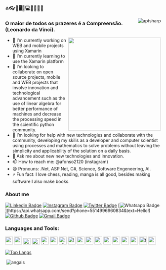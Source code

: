 ### ⁂👓🧮🖥👾💻📲📱🤖😎

<img align="right" src="https://komarev.com/ghpvc/?username=aptsharp&label=Profile%20views&color=green&style=flat" alt="aptsharp" />

### O maior de todos os prazeres é a Compreensão.(Leonardo da Vinci).

<img src="https://user-images.githubusercontent.com/6175226/90264801-05778b00-de28-11ea-8034-bb35cd0ed0db.gif" width="300" align="right">

- 🔭 I’m currently working on WEB and mobile projects using Xamarin
- 🌱 I’m currently learning to use the Xamarin platform
- 👯 I’m looking to collaborate on open source projects, mobile and WEB projects that involve innovation and technological advancement such as the use of linear algebra for better performance of machines and decrease the processing speed in the scientific python community.
- 🤔 I’m looking for help with new technologies and collaborate with the community, developing my skills as a developer and computer scientist using processes and mathematics to solve problems without leaving the simplicity and applicability of the solution on a daily basis.
- 💬 Ask me about new new technologies and innovation.
- 📫 How to reach me: @afonso2120 (instagram)
- 😄 Pronouns: .Net, ASP.Net, C#, Science, Software Engeneering, AI.
- ⚡ Fun fact: I love chess, reading, manga is all good, besides making software I also make books.

### About me

[![Linkedin Badge](https://img.shields.io/badge/-LinkedIn-blue?style=flat-square&logo=Linkedin&logoColor=white&link=https://www.linkedin.com/in/afonso-simao/)](https://www.linkedin.com/in/afonso-simao/)
[![Instagram Badge](https://img.shields.io/badge/-Instagram-red?style=flat-square&logo=Instagram&logoColor=white&link=https://www.instagram.com/afonso2120/)](https://www.instagram.com/afonso2120/)
[![Twitter Badge](https://img.shields.io/badge/-Twitter-DCDCDC?style=flat-square&logo=Twitter&logoColor=blue&link=https://twitter.com/Afonso12149401)](https://twitter.com/Afonso12149401)
[![Whatsapp Badge](https://img.shields.io/badge/-Whatsapp-4CA143?style=flat-square&labelColor=4CA143&logo=whatsapp&logoColor=white&link=https://api.whatsapp.com/send?phone=5514996960834&text=Hello!)](https://api.whatsapp.com/send?phone=5514996960834&text=Hello!)
[![Github Badge](https://img.shields.io/badge/-Github-000?style=flat-square&logo=Github&logoColor=white&link=https://github.com/aptsharp)](https://github.com/aptsharp)
[![Gmail Badge](https://img.shields.io/badge/-Gmail-c14438?style=flat-square&logo=Gmail&logoColor=white&link=mailto:afonso.raffael@gmail.com)](mailto:afonso.raffael@gmail.com)

### Languages and Tools:

<p align="left">
  <img src="https://devicons.github.io/devicon/devicon.git/icons/csharp/csharp-original.svg" alt="csharp" width="25" height="25"/>
  <img src="https://upload.wikimedia.org/wikipedia/commons/thumb/1/18/ISO_C%2B%2B_Logo.svg/1200px-ISO_C%2B%2B_Logo.svg.png" alt="cp" width="25" height="25"/>
  <img src="https://user-images.githubusercontent.com/674621/71187801-14e60a80-2280-11ea-94c9-e56576f76baf.png" alt="vscode" width="25" height="20"/>
  <img src="https://1000logos.net/wp-content/uploads/2020/08/Visual-Studio-Logo.png" alt="vs2019" width="25" height="20"/>
  <img src="https://devicons.github.io/devicon/devicon.git/icons/dot-net/dot-net-original.svg" alt="dot-net" width="25" height="25"/>
  <img src="https://devicons.github.io/devicon/devicon.git/icons/angularjs/angularjs-original.svg" alt="angularjs" width="25" height="25"/>
  <img src="https://www.vectorlogo.zone/logos/git-scm/git-scm-icon.svg" alt="git" width="25" height="25"/>
  <img src="https://devicons.github.io/devicon/devicon.git/icons/linux/linux-original.svg" alt="linux" width="25" height="25"/> 
  <img src="https://devicons.github.io/devicon/devicon.git/icons/mysql/mysql-original-wordmark.svg" alt="mysql" width="25" height="25"/> 
  <img src="https://devicons.github.io/devicon/devicon.git/icons/postgresql/postgresql-original-wordmark.svg" alt="postgresql" width="25" height="25"/> 
  <img src="https://devicons.github.io/devicon/devicon.git/icons/python/python-original.svg" alt="python" width="25" height="25"/> 
  <img src="https://devicons.github.io/devicon/devicon.git/icons/css3/css3-original-wordmark.svg" alt="css3" width="25" height="25"/>
  <img src="https://devicons.github.io/devicon/devicon.git/icons/android/android-original.svg" alt="android" width="25" height="25"/>
  <img src="https://devicons.github.io/devicon/devicon.git/icons/nodejs/nodejs-original.svg" alt="nodejs" width="25" height="25"/> 
  <img src="https://devicons.github.io/devicon/devicon.git/icons/webpack/webpack-original.svg" alt="webpack" width="25" height="25"/> 
  <img src="https://devicons.github.io/devicon/devicon.git/icons/typescript/typescript-original.svg" alt="typescript" width="25" height="25"/>
  <img src="https://devicons.github.io/devicon/devicon.git/icons/amazonwebservices/amazonwebservices-original.svg" alt="amazonwebservices" width="25" height="25"/>  
</p>


[![Top Langs](https://github-readme-stats.vercel.app/api/top-langs/?username=aptsharp&layout=compact)](https://github.com/anuraghazra/github-readme-stats)

<p>&nbsp;<img align="center" src="https://github-readme-stats.vercel.app/api?username=aptsharp&show_icons=true" alt="angais" /></p>
